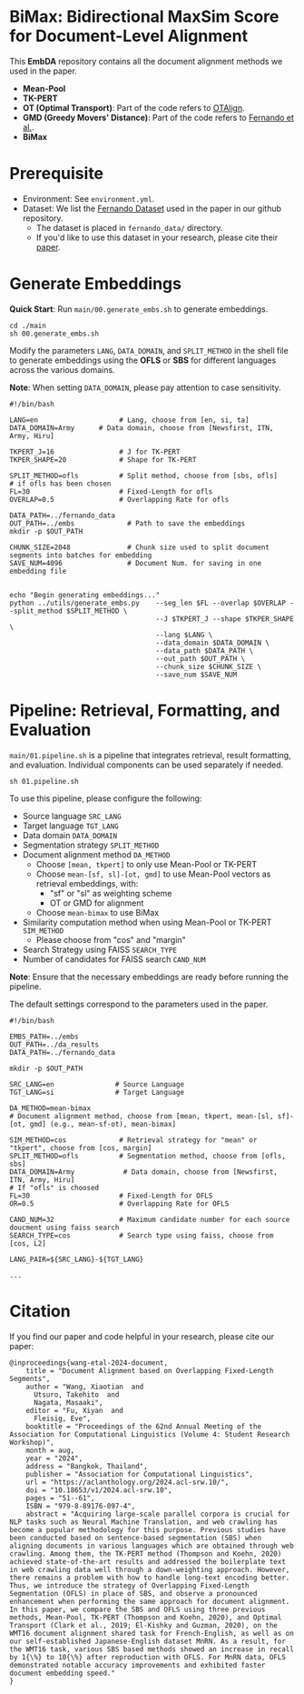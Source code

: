 # BiMax: Bidirectional MaxSim Score for Document-Level Alignment
This **EmbDA** repository contains all the document alignment methods we used in the paper.
- **Mean-Pool**
- **TK-PERT**
- **OT (Optimal Transport)**: Part of the code refers to [OTAlign](https://aclanthology.org/2023.acl-long.219/).
- **GMD (Greedy Movers' Distance)**: Part of the code refers to [Fernando et al.](https://github.com/nlpcuom/parallel_corpus_mining/blob/master/document_alignment/GreedyMoversDistance.py).
- **BiMax**

# Prerequisite
- Environment: See `environment.yml`.
- Dataset: We list the [Fernando Dataset](https://github.com/kdissa/comparable-corpus) used in the paper in our github repository.
  - The dataset is placed in `fernando_data/` directory.
  - If you'd like to use this dataset in your research, please cite their [paper](https://link.springer.com/article/10.1007/s10115-022-01761-x).

# Generate Embeddings
**Quick Start**: Run `main/00.generate_embs.sh` to generate embeddings.
``` shell
cd ./main
sh 00.generate_embs.sh
``` 
Modify the parameters `LANG`, `DATA_DOMAIN`, and `SPLIT_METHOD` in the shell file to generate embeddings using the **OFLS** or **SBS** for different languages across the various domains.

**Note**: When setting `DATA_DOMAIN`, please pay attention to case sensitivity.
``` shell
#!/bin/bash

LANG=en                    # Lang, choose from [en, si, ta]
DATA_DOMAIN=Army      # Data domain, choose from [Newsfirst, ITN, Army, Hiru]

TKPERT_J=16                # J for TK-PERT
TKPER_SHAPE=20             # Shape for TK-PERT

SPLIT_METHOD=ofls          # Split method, choose from [sbs, ofls]
# if ofls has been chosen
FL=30                      # Fixed-Length for ofls
OVERLAP=0.5                # Overlapping Rate for ofls

DATA_PATH=../fernando_data
OUT_PATH=../embs             # Path to save the embeddings
mkdir -p $OUT_PATH

CHUNK_SIZE=2048              # Chunk size used to split document segments into batches for embedding
SAVE_NUM=4096                # Document Num. for saving in one embedding file


echo "Begin generating embeddings..."
python ../utils/generate_embs.py    --seg_len $FL --overlap $OVERLAP --split_method $SPLIT_METHOD \
                                    --J $TKPERT_J --shape $TKPER_SHAPE \
                                    --lang $LANG \
                                    --data_domain $DATA_DOMAIN \
                                    --data_path $DATA_PATH \
                                    --out_path $OUT_PATH \
                                    --chunk_size $CHUNK_SIZE \
                                    --save_num $SAVE_NUM
``` 

# Pipeline: Retrieval, Formatting, and Evaluation
`main/01.pipeline.sh` is a pipeline that integrates retrieval, result formatting, and evaluation. Individual components can be used separately if needed.
``` shell
sh 01.pipeline.sh
``` 
To use this pipeline, please configure the following:
- Source language `SRC_LANG`
- Target language `TGT_LANG`
- Data domain `DATA_DOMAIN`
- Segmentation strategy `SPLIT_METHOD`
- Document alignment method `DA_METHOD`
  - Choose `[mean, tkpert]` to only use Mean-Pool or TK-PERT
  - Choose `mean-[sf, sl]-[ot, gmd]` to use Mean-Pool vectors as retrieval embeddings, with:
    - "sf" or "sl" as weighting scheme
    - OT or GMD for alignment
  - Choose `mean-bimax` to use BiMax
- Similarity computation method when using Mean-Pool or TK-PERT `SIM_METHOD`
  - Please choose from "cos" and "margin"
- Search Strategy using FAISS `SEARCH_TYPE`
- Number of candidates for FAISS search `CAND_NUM`

**Note**: Ensure that the necessary embeddings are ready before running the pipeline.

The default settings correspond to the parameters used in the paper.
``` shell
#!/bin/bash

EMBS_PATH=../embs
OUT_PATH=../da_results
DATA_PATH=../fernando_data

mkdir -p $OUT_PATH

SRC_LANG=en               # Source Language
TGT_LANG=si               # Target Language

DA_METHOD=mean-bimax    
# Document alignment method, choose from [mean, tkpert, mean-[sl, sf]-[ot, gmd] (e.g., mean-sf-ot), mean-bimax]

SIM_METHOD=cos             # Retrieval strategy for "mean" or "tkpert", choose from [cos, margin]
SPLIT_METHOD=ofls          # Segmentation method, choose from [ofls, sbs]
DATA_DOMAIN=Army            # Data domain, choose from [Newsfirst, ITN, Army, Hiru]
# If "ofls" is choosed
FL=30                      # Fixed-Length for OFLS
OR=0.5                     # Overlapping Rate for OFLS

CAND_NUM=32                # Maximum candidate number for each source doucment using faiss search
SEARCH_TYPE=cos            # Search type using faiss, choose from [cos, L2]

LANG_PAIR=${SRC_LANG}-${TGT_LANG}

...
``` 
# Citation
If you find our paper and code helpful in your research, please cite our paper:

``` shell
@inproceedings{wang-etal-2024-document,
    title = "Document Alignment based on Overlapping Fixed-Length Segments",
    author = "Wang, Xiaotian  and
      Utsuro, Takehito  and
      Nagata, Masaaki",
    editor = "Fu, Xiyan  and
      Fleisig, Eve",
    booktitle = "Proceedings of the 62nd Annual Meeting of the Association for Computational Linguistics (Volume 4: Student Research Workshop)",
    month = aug,
    year = "2024",
    address = "Bangkok, Thailand",
    publisher = "Association for Computational Linguistics",
    url = "https://aclanthology.org/2024.acl-srw.10/",
    doi = "10.18653/v1/2024.acl-srw.10",
    pages = "51--61",
    ISBN = "979-8-89176-097-4",
    abstract = "Acquiring large-scale parallel corpora is crucial for NLP tasks such as Neural Machine Translation, and web crawling has become a popular methodology for this purpose. Previous studies have been conducted based on sentence-based segmentation (SBS) when aligning documents in various languages which are obtained through web crawling. Among them, the TK-PERT method (Thompson and Koehn, 2020) achieved state-of-the-art results and addressed the boilerplate text in web crawling data well through a down-weighting approach. However, there remains a problem with how to handle long-text encoding better. Thus, we introduce the strategy of Overlapping Fixed-Length Segmentation (OFLS) in place of SBS, and observe a pronounced enhancement when performing the same approach for document alignment. In this paper, we compare the SBS and OFLS using three previous methods, Mean-Pool, TK-PERT (Thompson and Koehn, 2020), and Optimal Transport (Clark et al., 2019; El-Kishky and Guzman, 2020), on the WMT16 document alignment shared task for French-English, as well as on our self-established Japanese-English dataset MnRN. As a result, for the WMT16 task, various SBS based methods showed an increase in recall by 1{\%} to 10{\%} after reproduction with OFLS. For MnRN data, OFLS demonstrated notable accuracy improvements and exhibited faster document embedding speed."
}
``` 